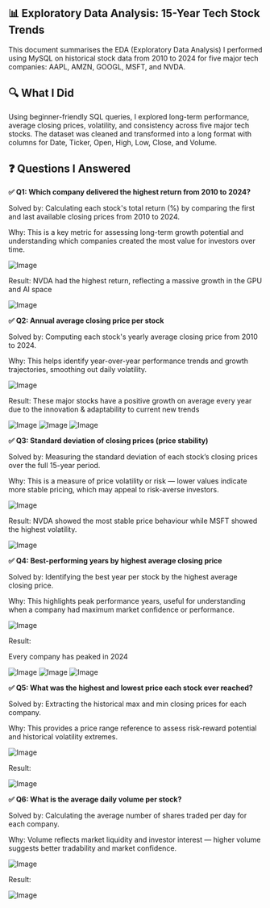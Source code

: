 ## 📊 Exploratory Data Analysis: 15-Year Tech Stock Trends

This document summarises the EDA (Exploratory Data Analysis) I performed using MySQL on historical stock data from 2010 to 2024 for five major tech companies: AAPL, AMZN, GOOGL, MSFT, and NVDA.

## 🔍 What I Did

Using beginner-friendly SQL queries, I explored long-term performance, average closing prices, volatility, and consistency across five major tech stocks. The dataset was cleaned and transformed into a long format with columns for Date, Ticker, Open, High, Low, Close, and Volume.

## ❓ Questions I Answered

**✅ Q1: Which company delivered the highest return from 2010 to 2024?**

Solved by: Calculating each stock's total return (%) by comparing the first and last available closing prices from 2010 to 2024.

Why: This is a key metric for assessing long-term growth potential and understanding which companies created the most value for investors over time.

![Image](https://github.com/user-attachments/assets/ac074bd8-c553-4b57-9dc2-c6955d778ea6)

Result:
NVDA had the highest return, reflecting a massive growth in the GPU and AI space

![Image](https://github.com/user-attachments/assets/678d711c-a5f1-4f4e-854a-f6ff6c983f06)




**✅ Q2: Annual average closing price per stock**

Solved by: Computing each stock's yearly average closing price from 2010 to 2024.

Why: This helps identify year-over-year performance trends and growth trajectories, smoothing out daily volatility.

![Image](https://github.com/user-attachments/assets/7ee34165-435d-4339-ab7d-95dadd1ce302)

Result:
These major stocks have a positive growth on average every year due to the innovation & adaptability to current new trends

![Image](https://github.com/user-attachments/assets/58bd4dad-3832-4066-bffd-207fe0f46cc8) ![Image](https://github.com/user-attachments/assets/4db20115-8291-43c8-9f55-046807e4239c) ![Image](https://github.com/user-attachments/assets/ac8f595d-70a2-437c-bbb4-8d16e845a968)




**✅ Q3: Standard deviation of closing prices (price stability)**

Solved by: Measuring the standard deviation of each stock’s closing prices over the full 15-year period.

Why: This is a measure of price volatility or risk — lower values indicate more stable pricing, which may appeal to risk-averse investors.

![Image](https://github.com/user-attachments/assets/9b60ec54-1476-473e-abbd-cf834008d44a)

Result:
NVDA showed the most stable price behaviour while MSFT showed the highest volatility.

![Image](https://github.com/user-attachments/assets/eb85755b-53b8-4d62-89a6-71fce94b31d1)




**✅ Q4: Best-performing years by highest average closing price**

Solved by: Identifying the best year per stock by the highest average closing price.

Why: This highlights peak performance years, useful for understanding when a company had maximum market confidence or performance.

![Image](https://github.com/user-attachments/assets/9d6a6d0c-609d-4059-9cc1-2c633000961d)

Result:

Every company has peaked in 2024

![Image](https://github.com/user-attachments/assets/a11f9967-e887-4432-aee7-de43cd89a0af) ![Image](https://github.com/user-attachments/assets/d4a4913e-c801-4bb4-a652-d549c18cb282) ![Image](https://github.com/user-attachments/assets/69d2ac70-db9c-4e55-a0a1-c6e5e44dc6e9)




**✅ Q5: What was the highest and lowest price each stock ever reached?**

Solved by: Extracting the historical max and min closing prices for each company.

Why: This provides a price range reference to assess risk-reward potential and historical volatility extremes.

![Image](https://github.com/user-attachments/assets/dbe6dcd9-c0e9-4ac8-a29e-1b8e24bb03bb)

Result:

![Image](https://github.com/user-attachments/assets/43010a44-9821-473c-9faa-bfedaac3aef9)




**✅ Q6: What is the average daily volume per stock?**

Solved by: Calculating the average number of shares traded per day for each company.

Why: Volume reflects market liquidity and investor interest — higher volume suggests better tradability and market confidence.

![Image](https://github.com/user-attachments/assets/0451502a-6976-42fa-a05d-4c95c14260be)

Result:

![Image](https://github.com/user-attachments/assets/2bb7aa83-0eae-486a-88ea-f983a24df8a3)
